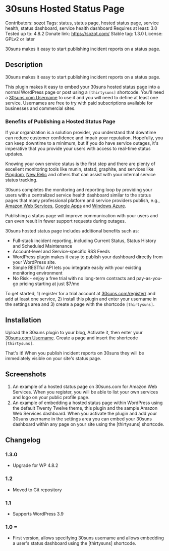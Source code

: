 # 30suns Hosted Status Page
Contributors: sozot
Tags: status, status page, hosted status page, service health, status dashboard, service health dashboard
Requires at least: 3.0
Tested up to: 4.8.2
Donate link: https://sozot.com/
Stable tag: 1.3.0
License: GPLv2 or later

30suns makes it easy to start publishing incident reports on a status page.

## Description

30suns makes it easy to start publishing incident reports on a status page.

This plugin makes it easy to embed your 30suns hosted status page into a normal WordPress page or post using a <code>[thirtysuns]</code> shortcode. You'll need a [30suns.com Username](http://30suns.com/) to use it and you will need to define at least one service. Usernames are free to try with paid subscriptions available for businesses and commercial sites.

### Benefits of Publishing a Hosted Status Page

If your organization is a solution provider, you understand that downtime can reduce customer confidence and impair your reputation. Hopefully, you can keep downtime to a minimum, but if you do have service outages, it's imperative that you provide your users with access to real-time status updates. 

Knowing your own service status is the first step and there are plenty of excellent monitoring tools like munin, statsd, graphite, and services like [Pingdom](https://www.pingdom.com/), [New Relic](http://newrelic.com/) and others that can assist with your internal service status tracking.

30suns completes the monitoring and reporting loop by providing your users with a centralized service health dashboard similar to the status pages that many professional platform and service providers publish, e.g., [Amazon Web Services](http://status.aws.amazon.com/), [Google Apps](http://www.google.com/appsstatus) and [Windows Azure](http://www.windowsazure.com/en-us/support/service-dashboard/).

Publishing a status page will improve communication with your users and can even result in fewer support requests during outages.

30suns hosted status page includes additional benefits such as:

* Full-stack incident reporting, including Current Status, Status History and Scheduled Maintenance
* Account-level and Service-specific RSS Feeds
* WordPress plugin makes it easy to publish your dashboard directly from your WordPress site.
* Simple RESTful API lets you integrate easily with your existing monitoring environment
* No Risk - enjoy a free trial with no long-term contracts and pay-as-you-go pricing starting at just $7/mo

To get started, 1) register for a trial account at [30suns.com/register/](https://30suns.com/register/) and add at least one service, 2) install this plugin and enter your username in the settings area and 3) create a page with the shortcode <code>[thirtysuns]</code>.

## Installation

Upload the 30suns plugin to your blog, Activate it, then enter your [30suns.com Username](http://30suns.com/). Create a page and insert the shortcode <code>[thirtysuns]</code>. 

That's it! When you publish incident reports on 30suns they will be immediately visible on your site's status page.

## Screenshots

1. An example of a hosted status page on 30suns.com for Amazon Web Services. When you register, you will be able to list your own services and logo on your public profile page.
2. An example of embedding a hosted status page within WordPress using the default Twenty Twelve theme, this plugin and the sample Amazon Web Services dashboard. When you activate the plugin and add your 30suns username in the settings area you can embed your 30suns dashboard within any page on your site using the [thirtysuns] shortcode.

## Changelog

### 1.3.0
* Upgrade for WP 4.8.2

### 1.2
* Moved to Git repository

### 1.1
* Supports WordPress 3.9

### 1.0 =
* First version, allows specifying 30suns username and allows embedding a user's status dashboard using the [thirtysuns] shortcode.
